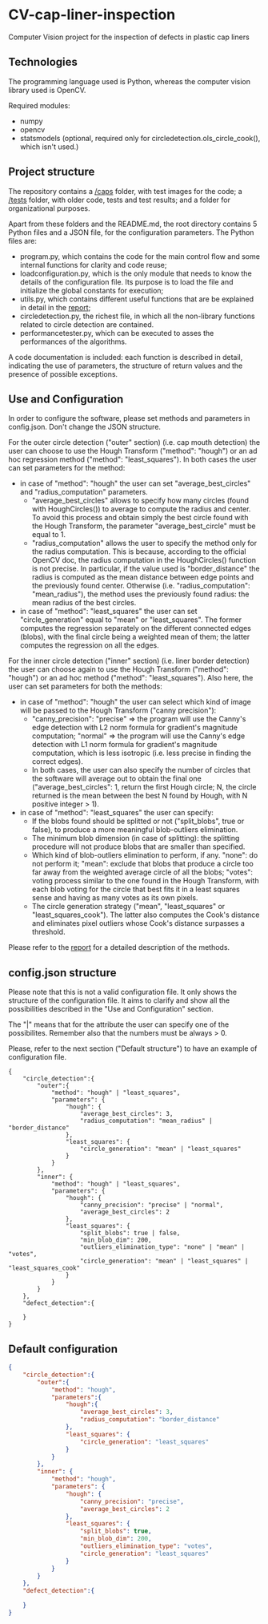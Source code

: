 # CV-cap-liner-inspection
Computer Vision project for the inspection of defects in plastic cap liners

## Technologies
The programming language used is Python, whereas the computer vision library used is OpenCV.

Required modules:
* numpy
* opencv
* statsmodels (optional, required only for circledetection.ols_circle_cook(), which isn't used.)

## Project structure
The repository contains a [/caps](https://github.com/ilceltico/CV-cap-liner-inspection/tree/master/caps) folder, with test images for the code; a [/tests](https://github.com/ilceltico/CV-cap-liner-inspection/tree/master/tests) folder, with older code, tests and test results; and a folder for organizational purposes.

Apart from these folders and the README.md, the root directory contains 5 Python files and a JSON file, for the configuration parameters. The Python files are:

* program.py, which contains the code for the main control flow and some internal functions for clarity and code reuse;
* loadconfiguration.py, which is the only module that needs to know the details of the configuration file. Its purpose is to load the file and initialize the global constants for execution;
* utils.py, which contains different useful functions that are be explained in detail in the [report](https://github.com/ilceltico/CV-cap-liner-inspection/tree/master/Report_CV_Cap_Liner_Inspection.pdf);
* circledetection.py, the richest file, in which all the non-library functions related to circle detection are contained.
* performancetester.py, which can be executed to asses the performances of the algorithms.

A code documentation is included: each function is described in detail, indicating the use of parameters, the structure of return values and the presence of possible exceptions.

## Use and Configuration
In order to configure the software, please set methods and parameters in config.json. Don't change the JSON structure.

For the outer circle detection ("outer" section) (i.e. cap mouth detection) the user can choose to use the Hough Transform ("method": "hough") or an ad hoc regression method ("method": "least_squares").
In both cases the user can set parameters for the method:

* in case of "method": "hough" the user can set "average_best_circles" and "radius_computation" parameters.
    * "average_best_circles" allows to specify how many circles (found with HoughCircles()) to average to compute the radius and center. To avoid this process and obtain simply the best circle found with the Hough Transform, the parameter "average_best_circle" must be equal to 1.
	* "radius_computation" allows the user to specify the method only for the radius computation. This is because, according to the official OpenCV doc, the radius computation in the HoughCircles() function is not precise. In particular, if the value used is "border_distance" the radius is computed as the mean distance between edge points and the previously found center. Otherwise (i.e. "radius_computation": "mean_radius"), the method uses the previously found radius: the mean radius of the best circles.
* in case of "method": "least_squares" the user can set "circle_generation" equal to "mean" or "least_squares". The former computes the regression separately on the different connected edges (blobs), with the final circle being a weighted mean of them; the latter computes the regression on all the edges.

For the inner circle detection ("inner" section) (i.e. liner border detection) the user can choose again to use the Hough Transform ("method": "hough") or an ad hoc method ("method": "least_squares").
Also here, the user can set parameters for both the methods:
* in case of "method": "hough" the user can select which kind of image will be passed to the Hough Transform ("canny precision"): 
    * "canny_precision": "precise" => the program will use the Canny's edge detection with L2 norm formula for gradient's magnitude computation; "normal" => the program will use the Canny's edge detection with L1 norm formula for gradient's magnitude computation, which is less isotropic (i.e. less precise in finding the correct edges).
    * In both cases, the user can also specify the number of circles that the software will average out to obtain the final one ("average_best_circles": 1, return the first Hough circle; N, the circle returned is the mean between the best N found by Hough, with N positive integer > 1).
* in case of "method": "least_squares" the user can specify:
    * If the blobs found should be splitted or not ("split_blobs", true or false), to produce a more meaningful blob-outliers elimination.
    * The minimum blob dimension (in case of splitting): the splitting procedure will not produce blobs that are smaller than specified.
    * Which kind of blob-outliers elimination to perform, if any. "none": do not perform it; "mean": exclude that blobs that produce a circle too far away from the weighted average circle of all the blobs; "votes": voting process similar to the one found in the Hough Transform, with each blob voting for the circle that best fits it in a least squares sense and having as many votes as its own pixels.
    * The circle generation strategy ("mean", "least_squares" or "least_squares_cook"). The latter also computes the Cook's distance and eliminates pixel outliers whose Cook's distance surpasses a threshold.

Please refer to the [report](https://github.com/ilceltico/CV-cap-liner-inspection/tree/master/Report_CV_Cap_Liner_Inspection.pdf) for a detailed description of the methods.

## config.json structure

Please note that this is not a valid configuration file. It only shows the structure of the configuration file. It aims to clarify and show all the possibilities described in the "Use and Configuration" section.

The "|" means that for the attribute the user can specify one of the possibilites. Remember also that the numbers must be always > 0. 

Please, refer to the next section ("Default structure") to have an example of configuration file. 

```
{
    "circle_detection":{
        "outer":{
            "method": "hough" | "least_squares",
            "parameters": {
                "hough": {
                    "average_best_circles": 3,
                    "radius_computation": "mean_radius" | "border_distance"
                },
                "least_squares": {
                    "circle_generation": "mean" | "least_squares"
                }
            }
        },
        "inner": {
            "method": "hough" | "least_squares",
            "parameters": {
                "hough": {
                    "canny_precision": "precise" | "normal",
                    "average_best_circles": 2
                },
                "least_squares": {
                    "split_blobs": true | false,
                    "min_blob_dim": 200,
                    "outliers_elimination_type": "none" | "mean" | "votes",
                    "circle_generation": "mean" | "least_squares" | "least_squares_cook"
                }
            }
        }
    },
    "defect_detection":{

    }
}
```

## Default configuration

```json
{
    "circle_detection":{
        "outer":{
            "method": "hough",
            "parameters":{
                "hough":{
                    "average_best_circles": 3,
                    "radius_computation": "border_distance"
                },
                "least_squares": {
                    "circle_generation": "least_squares"
                }
            }
        },
        "inner": {
            "method": "hough",
            "parameters": {
                "hough": {
                    "canny_precision": "precise",
                    "average_best_circles": 2
                },
                "least_squares": {
                    "split_blobs": true,
                    "min_blob_dim": 200,
                    "outliers_elimination_type": "votes",
                    "circle_generation": "least_squares"
                }
            }
        }
    },
    "defect_detection":{

    }
}
```